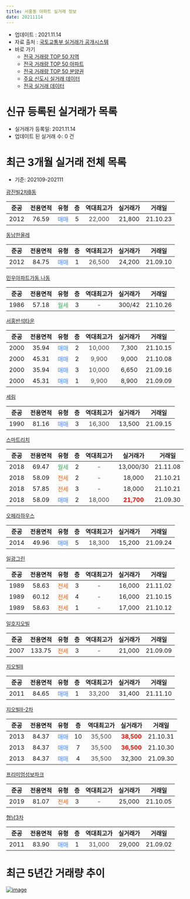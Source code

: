 ```yaml
---
title: 서홍동 아파트 실거래 정보
date: 20211114
---
```


* 업데이트 : 2021.11.14
* 자료 출처 : [국토교통부 실거래가 공개시스템](http://rt.molit.go.kr)
* 바로 가기
    * [전국 거래량 TOP 50 지역](https://apt-info.github.io/apt-trade-info/tr)
    * [전국 거래량 TOP 50 아파트](https://apt-info.github.io/apt-trade-info/ta)
    * [전국 거래량 TOP 50 분양권](https://apt-info.github.io/apt-trade-info/tb)
    * [주요 신도시 실거래 데이터](https://apt-info.github.io/apt-trade-info/newtown)
    * [전국 실거래 데이터](https://apt-info.github.io/apt-trade-info/all)



<script async src="https://pagead2.googlesyndication.com/pagead/js/adsbygoogle.js"></script>
<!-- 기본광고 -->
<ins class="adsbygoogle"
     style="display:block"
     data-ad-client="ca-pub-1142216861245946"
     data-ad-slot="4805727019"
     data-ad-format="auto"
     data-full-width-responsive="true"></ins>
<script>
     (adsbygoogle = window.adsbygoogle || []).push({});
</script>


# 신규 등록된 실거래가 목록

* 실거래가 등록일: 2021.11.14
* 업데이트 된 실거래 수: 0 건




<script async src="https://pagead2.googlesyndication.com/pagead/js/adsbygoogle.js"></script>
<!-- 기본광고 -->
<ins class="adsbygoogle"
     style="display:block"
     data-ad-client="ca-pub-1142216861245946"
     data-ad-slot="4805727019"
     data-ad-format="auto"
     data-full-width-responsive="true"></ins>
<script>
     (adsbygoogle = window.adsbygoogle || []).push({});
</script>


# 최근 3개월 실거래 전체 목록
* 기준: 202109-202111


[광진빌2차B동](https://search.naver.com/search.naver?query=%EA%B4%91%EC%A7%84%EB%B9%8C2%EC%B0%A8B%EB%8F%99)

|준공|전용면적|유형|층|역대최고가|실거래가|거래일|
|:---:|:---:|:---:|:---:|:---:|:---:|:---:|
|2012|76.59|<span style="color:#4285F3">매매</span>|5|<span style="color:#444444">22,000</span>|21,800|21.10.23|

[동남한올레](https://search.naver.com/search.naver?query=%EB%8F%99%EB%82%A8%ED%95%9C%EC%98%AC%EB%A0%88)

|준공|전용면적|유형|층|역대최고가|실거래가|거래일|
|:---:|:---:|:---:|:---:|:---:|:---:|:---:|
|2012|84.75|<span style="color:#4285F3">매매</span>|1|<span style="color:#444444">26,500</span>|24,200|21.09.10|

[민우아파트가동,나동](https://search.naver.com/search.naver?query=%EB%AF%BC%EC%9A%B0%EC%95%84%ED%8C%8C%ED%8A%B8%EA%B0%80%EB%8F%99%2C%EB%82%98%EB%8F%99)

|준공|전용면적|유형|층|역대최고가|실거래가|거래일|
|:---:|:---:|:---:|:---:|:---:|:---:|:---:|
|1986|57.18|<span style="color:#34A853">월세</span>|3|<span style="color:#444444">-</span>|300/42|21.10.26|

[서홍반석타운](https://search.naver.com/search.naver?query=%EC%84%9C%ED%99%8D%EB%B0%98%EC%84%9D%ED%83%80%EC%9A%B4)

|준공|전용면적|유형|층|역대최고가|실거래가|거래일|
|:---:|:---:|:---:|:---:|:---:|:---:|:---:|
|2000|35.94|<span style="color:#4285F3">매매</span>|2|<span style="color:#444444">10,000</span>|7,300|21.10.15|
|2000|45.31|<span style="color:#4285F3">매매</span>|2|<span style="color:#444444">9,900</span>|9,000|21.10.08|
|2000|35.94|<span style="color:#4285F3">매매</span>|3|<span style="color:#444444">10,000</span>|6,650|21.09.16|
|2000|45.31|<span style="color:#4285F3">매매</span>|1|<span style="color:#444444">9,900</span>|8,900|21.09.09|

[세림](https://search.naver.com/search.naver?query=%EC%84%B8%EB%A6%BC)

|준공|전용면적|유형|층|역대최고가|실거래가|거래일|
|:---:|:---:|:---:|:---:|:---:|:---:|:---:|
|1990|81.16|<span style="color:#4285F3">매매</span>|3|<span style="color:#444444">16,300</span>|13,500|21.09.15|

[스마트리치](https://search.naver.com/search.naver?query=%EC%8A%A4%EB%A7%88%ED%8A%B8%EB%A6%AC%EC%B9%98)

|준공|전용면적|유형|층|역대최고가|실거래가|거래일|
|:---:|:---:|:---:|:---:|:---:|:---:|:---:|
|2018|69.47|<span style="color:#34A853">월세</span>|2|<span style="color:#444444">-</span>|13,000/30|21.11.08|
|2018|58.09|<span style="color:#FF5A00">전세</span>|2|<span style="color:#444444">-</span>|18,000|21.10.21|
|2018|57.85|<span style="color:#FF5A00">전세</span>|3|<span style="color:#444444">-</span>|18,000|21.10.21|
|2018|58.09|<span style="color:#4285F3">매매</span>|2|<span style="color:#444444">18,000</span>|<b><span style="color:#FF0000">21,700</span></b>|21.09.30|

[오페라하우스](https://search.naver.com/search.naver?query=%EC%98%A4%ED%8E%98%EB%9D%BC%ED%95%98%EC%9A%B0%EC%8A%A4)

|준공|전용면적|유형|층|역대최고가|실거래가|거래일|
|:---:|:---:|:---:|:---:|:---:|:---:|:---:|
|2014|49.96|<span style="color:#4285F3">매매</span>|5|<span style="color:#444444">18,300</span>|15,200|21.09.24|

[일광그린](https://search.naver.com/search.naver?query=%EC%9D%BC%EA%B4%91%EA%B7%B8%EB%A6%B0)

|준공|전용면적|유형|층|역대최고가|실거래가|거래일|
|:---:|:---:|:---:|:---:|:---:|:---:|:---:|
|1989|58.63|<span style="color:#FF5A00">전세</span>|3|<span style="color:#444444">-</span>|16,000|21.11.02|
|1989|60.12|<span style="color:#FF5A00">전세</span>|4|<span style="color:#444444">-</span>|16,000|21.10.15|
|1989|58.63|<span style="color:#FF5A00">전세</span>|1|<span style="color:#444444">-</span>|17,000|21.10.12|

[일호지오빌](https://search.naver.com/search.naver?query=%EC%9D%BC%ED%98%B8%EC%A7%80%EC%98%A4%EB%B9%8C)

|준공|전용면적|유형|층|역대최고가|실거래가|거래일|
|:---:|:---:|:---:|:---:|:---:|:---:|:---:|
|2007|133.75|<span style="color:#FF5A00">전세</span>|3|<span style="color:#444444">-</span>|21,000|21.09.09|

[지오빌II](https://search.naver.com/search.naver?query=%EC%A7%80%EC%98%A4%EB%B9%8CII)

|준공|전용면적|유형|층|역대최고가|실거래가|거래일|
|:---:|:---:|:---:|:---:|:---:|:---:|:---:|
|2011|84.65|<span style="color:#4285F3">매매</span>|1|<span style="color:#444444">33,200</span>|31,400|21.11.10|

[지오빌Ⅱ-2차](https://search.naver.com/search.naver?query=%EC%A7%80%EC%98%A4%EB%B9%8C%E2%85%A1-2%EC%B0%A8)

|준공|전용면적|유형|층|역대최고가|실거래가|거래일|
|:---:|:---:|:---:|:---:|:---:|:---:|:---:|
|2013|84.37|<span style="color:#4285F3">매매</span>|10|<span style="color:#444444">35,500</span>|<b><span style="color:#FF0000">38,500</span></b>|21.10.31|
|2013|84.37|<span style="color:#4285F3">매매</span>|7|<span style="color:#444444">35,500</span>|<b><span style="color:#FF0000">36,500</span></b>|21.10.30|
|2013|84.37|<span style="color:#4285F3">매매</span>|4|<span style="color:#444444">35,500</span>|32,300|21.09.30|

[프리미엄성보파크](https://search.naver.com/search.naver?query=%ED%94%84%EB%A6%AC%EB%AF%B8%EC%97%84%EC%84%B1%EB%B3%B4%ED%8C%8C%ED%81%AC)

|준공|전용면적|유형|층|역대최고가|실거래가|거래일|
|:---:|:---:|:---:|:---:|:---:|:---:|:---:|
|2019|81.07|<span style="color:#FF5A00">전세</span>|3|<span style="color:#444444">-</span>|25,000|21.10.05|

[형남3차](https://search.naver.com/search.naver?query=%ED%98%95%EB%82%A83%EC%B0%A8)

|준공|전용면적|유형|층|역대최고가|실거래가|거래일|
|:---:|:---:|:---:|:---:|:---:|:---:|:---:|
|2011|83.90|<span style="color:#4285F3">매매</span>|1|<span style="color:#444444">31,000</span>|29,000|21.09.02|



<script async src="https://pagead2.googlesyndication.com/pagead/js/adsbygoogle.js"></script>
<!-- 기본광고 -->
<ins class="adsbygoogle"
     style="display:block"
     data-ad-client="ca-pub-1142216861245946"
     data-ad-slot="4805727019"
     data-ad-format="auto"
     data-full-width-responsive="true"></ins>
<script>
     (adsbygoogle = window.adsbygoogle || []).push({});
</script>


# 최근 5년간 거래량 추이


<div style="width:100%;">
    <canvas id="deal_progress" height="200"></canvas>
</div>

<script>
new Chart(document.getElementById("deal_progress"), {
    type: 'line',
    data: {
        labels: ['16.01','16.02','16.03','16.04','16.05','16.06','16.07','16.08','16.09','16.10','16.11','16.12','17.01','17.02','17.03','17.04','17.05','17.06','17.07','17.08','17.09','17.10','17.11','17.12','18.01','18.02','18.03','18.04','18.05','18.06','18.07','18.08','18.09','18.10','18.11','18.12','19.01','19.02','19.03','19.04','19.05','19.06','19.07','19.08','19.09','19.10','19.11','19.12','20.01','20.02','20.03','20.04','20.05','20.06','20.07','20.08','20.09','20.10','20.11','20.12','21.01','21.02','21.03','21.04','21.05','21.06','21.07','21.08','21.09','21.10','21.11'],
        datasets: [{
            label: '매매/분양권',
            data: [14,31,9,12,3,4,8,8,23,6,6,6,7,4,8,20,16,16,8,8,3,10,5,9,5,3,6,4,12,7,4,6,4,3,3,3,2,1,4,3,4,3,1,1,2,3,6,7,8,4,8,8,4,5,6,4,8,11,11,16,11,9,4,9,4,6,9,10,8,5,1],
            borderColor: "rgba(66, 133, 243, 1)",
            backgroundColor: "rgba(66, 133, 243, 0.05)",
            borderWidth: 1,
            pointRadius: 0,
            fill: false,
            lineTension: 0
        },{
            label: '전/월세',
            data: [5,3,0,1,1,4,1,1,1,2,0,4,5,3,0,1,4,3,1,1,3,4,4,4,6,3,2,2,5,3,1,1,6,6,3,2,6,3,2,1,6,5,2,4,4,4,2,2,6,6,3,3,1,4,2,2,4,6,3,6,6,0,2,7,4,13,9,12,1,6,2],
            borderColor: "rgba(255, 90, 0, 1)",
            backgroundColor: "rgba(255, 90, 0, 0.05)",
            borderWidth: 1,
            pointRadius: 0,
            fill: false,
            lineTension: 0
        },{
            label: '합계',
            data: [19,34,9,13,4,8,9,9,24,8,6,10,12,7,8,21,20,19,9,9,6,14,9,13,11,6,8,6,17,10,5,7,10,9,6,5,8,4,6,4,10,8,3,5,6,7,8,9,14,10,11,11,5,9,8,6,12,17,14,22,17,9,6,16,8,19,18,22,9,11,3],
            borderColor: "rgba(0, 0, 0, 1)",
            backgroundColor: "rgba(0, 0, 0, 0.03)",
            borderWidth: 0.1,
            pointRadius: 0,
            fill: true,
            lineTension: 0
        }
        ]
    },
    options: {
        responsive: true,
        title: {
            display: false
        },
        tooltips: {
            mode: 'index',
            intersect: false
        },
        hover: {
            mode: 'nearest',
            intersect: true
        },
        scales: {
            xAxes: [{
                display: true,
                scaleLabel: {
                    display: true,
                    labelString: '년/월'
                }
            }],
            yAxes: [{
                display: true,
                ticks: {
                    suggestedMin: 0,
                },
                scaleLabel: {
                    display: true,
                    labelString: '실거래 수'
                }
            }]
        }
    }
});

</script>


[![image](https://apt-info.github.io/images/2020-01-03-apt-trade-info/1024x500.png)](https://play.google.com/store/apps/details?id=com.aptinfo.apttradeinfo)

